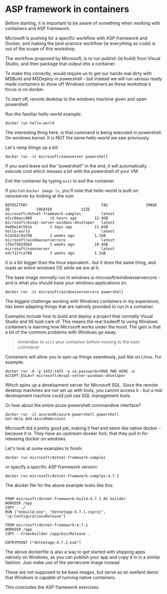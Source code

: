 # ASP framework in containers

Before starting, it is important to be aware of something when working with containers and ASP framework.

Microsoft is pushing for a specific workflow with ASP framework and Docker, and making the best practice workflow (ie everything as code) is out of the scope of this workshop.

The workflow proposed by Microsoft, is to run publish (ie build) from Visual Studio, and then package that output into a container.

To make this correctly, would require us to get our hands real dirty with MSBuild and MSDeploy in powershell - but instead we will run various ready made containers to show off Windows containers as these workshop's focus is on docker.

To start off, remote desktop to the windows machine given and open powershell.

Run the familiar hello-world example:

```
docker run hello-world
```

The interesting thing here, is that command is being executed in powershell. On windows kernel. It is NOT the same hello-world we saw previously.

Let's ramp things up a bit:

```
docker run -it microsoft/nanoserver powershell
```

If you want leave out the "powershell" in the end, it will automatically execute cmd which messes a bit with the powershell of your VM.

Exit the container by typing `exit` to exit the container.

If you run `docker image ls`, you'll note that hello-world is built on nanoserver by looking at the size:

```
REPOSITORY                                 TAG                 IMAGE ID            CREATED             SIZE
microsoft/dotnet-framework-samples         latest              e5cc04acc880        13 hours ago        12.4GB
microsoft/mssql-server-windows-developer   latest              9e08a14c562e        3 days ago          11.6GB
hello-world                                latest              b14262c9a790        2 weeks ago         1.1GB
microsoft/windowsservercore                latest              1fbef5019583        3 weeks ago         10.4GB
microsoft/nanoserver                       latest              edc711fca788        3 weeks ago         1.1GB
```

It is a bit bigger than the linux equivalent.. but it does the same thing, and loads an entire windows OS while we are at it.

The base image normally run in windows is microsoft/windowsservercore - and is what you should base your windows applications on.

```
docker run -it microsoft/windowsservercore powershell
```

The biggest challenge working with Windows containers in my experience, has been adapting things that are natively provided to run in a container.

Examples include how to build and deploy a project that normally Visual Studio and IIS took care of. This means the real tradeoff to using Windows containers is learning how Microsoft works under the hood. The gain is that a lot of the common problems with Windows go away.

> remember to `exit` your container before moving to the next command-

Containers will allow you to spin up things seamlessly, just like on Linux. For example:

```
docker run -d -p 1433:1433 -e sa_password=YOUR_PWD_HERE -e ACCEPT_EULA=Y microsoft/mssql-server-windows-developer
```

Which spins up a development server for Microsoft SQL. Since the remote desktop machines are not set up with tools, you cannot access it - but a real development machine could just use SQL management tools.

Or how about the entire azure powershell commandline interface?


```
docker run -it azuresdk/azure-powershell powershell
Get-Help Add-AzureRmAccount
```

Microsoft did a pretty good job, making it feel and seem like native docker - because it is. They have an upstream docker fork, that they pull in for releasing docker on windows.


Let's look at some examples to finish:
```
docker run microsoft/dotnet-framework-samples
```

or specify a specific ASP framework version:

```
docker run microsoft/dotnet-framework-samples:4.7.1
```
The docker file for the above example looks like this:

```

FROM microsoft/dotnet-framework-build:4.7.1 AS builder
WORKDIR /app
COPY . ./
RUN ["msbuild.exe", "dotnetapp-4.7.1.csproj", "/p:Configuration=Release"]

FROM microsoft/dotnet-framework:4.7.1
WORKDIR /app
COPY --from=builder /app/bin/Release .

ENTRYPOINT ["dotnetapp-4.7.1.exe"]
```

The above dockerfile is also a way to get started with shipping apps natively on Windows, as you can publish your app and copy it in in a similar fashion. Just make use of the servercore image instead.

These are not supposed to be base images, but serve as an exellent demo that Windows is capable of running native containers.

This concludes the ASP framework exercises.
